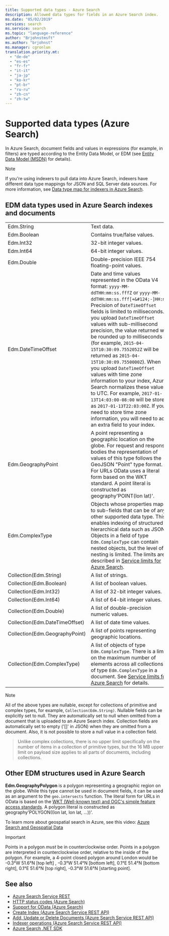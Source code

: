 ```yaml
---
title: Supported data types - Azure Search
description: Allowed data types for fields in an Azure Search index. 
ms.date: "05/02/2019"
services: search
ms.service: search
ms.topic: "language-reference"
author: "Brjohnstmsft"
ms.author: "brjohnst"
ms.manager: cgronlun
translation.priority.mt:
  - "de-de"
  - "es-es"
  - "fr-fr"
  - "it-it"
  - "ja-jp"
  - "ko-kr"
  - "pt-br"
  - "ru-ru"
  - "zh-cn"
  - "zh-tw"
---
```

# Supported data types (Azure Search)

In Azure Search, document fields and values in expressions (for example, in filters) are typed according to the Entity Data Model, or EDM (see [Entity Data Model (MSDN)](https://docs.microsoft.com/dotnet/framework/data/adonet/entity-data-model) for details).

> [!NOTE]  
>  If you're using indexers to pull data into Azure Search, indexers have different data type mappings for JSON and SQL Server data sources. For more information, see [Data type map for indexers in Azure Search](data-type-map-for-indexers-in-azure-search.md).  

## EDM data types used in Azure Search indexes and documents  

|||  
|-|-|  
|Edm.String|Text data.|  
|Edm.Boolean|Contains true/false values.|  
|Edm.Int32|32-bit integer values.|  
|Edm.Int64|64-bit integer values.|  
|Edm.Double|Double-precision IEEE 754 floating-point values.|  
|Edm.DateTimeOffset|Date and time values represented in the OData V4 format: `yyyy-MM-ddTHH:mm:ss.fffZ` or `yyyy-MM-ddTHH:mm:ss.fff[+&#124;-]HH:mm`. Precision of `DateTimeOffset` fields is limited to milliseconds. If you upload `DateTimeOffset` values with sub-millisecond precision, the value returned will be rounded up to milliseconds (for example, `2015-04-15T10:30:09.7552052Z` will be returned as `2015-04-15T10:30:09.7550000Z`). When you upload `DateTimeOffset` values with time zone information to your index, Azure Search normalizes these values to UTC. For example, `2017-01-13T14:03:00-08:00` will be stored as `2017-01-13T22:03:00Z`. If you need to store time zone information, you will need to add an extra field to your index.|  
|Edm.GeographyPoint|A point representing a geographic location on the globe. For request and response bodies the representation of values of this type follows the GeoJSON "Point" type format. For URLs OData uses a literal form based on the WKT standard. A point literal is constructed as geography'POINT(lon lat)'.|  
|Edm.ComplexType|Objects whose properties map to sub-fields that can be of any other supported data type. This enables indexing of structured hierarchical data such as JSON. Objects in a field of type `Edm.ComplexType` can contain nested objects, but the level of nesting is limited. The limits are described in [Service limits for Azure Search](https://azure.microsoft.com/documentation/articles/search-limits-quotas-capacity/).|
|Collection(Edm.String)|A list of strings.|  
|Collection(Edm.Boolean)|A list of boolean values.|
|Collection(Edm.Int32)|A list of 32-bit integer values.|
|Collection(Edm.Int64)|A list of 64-bit integer values.|
|Collection(Edm.Double)|A list of double-precision numeric values.|
|Collection(Edm.DateTimeOffset)|A list of date time values.|
|Collection(Edm.GeographyPoint)|A list of points representing geographic locations.|
|Collection(Edm.ComplexType)|A list of objects of type `Edm.ComplexType`. There is a limit on the maximum number of elements across all collections of type `Edm.ComplexType` in a document. See [Service limits for Azure Search](https://azure.microsoft.com/documentation/articles/search-limits-quotas-capacity/) for details.|

> [!NOTE]  
>  All of the above types are nullable, except for collections of primitive and complex types, for example, `Collection(Edm.String)`. Nullable fields can be explicitly set to null. They are automatically set to null when omitted from a document that is uploaded to an Azure Search index. Collection fields are automatically set to empty ('[]' in JSON) when they are omitted from a document. Also, it is not possible to store a null value in a collection field.

> Unlike complex collections, there is no upper limit specifically on the number of items in a collection of primitive types, but the 16 MB upper limit on payload size applies to all parts of documents, including collections.

<a name="Anchor_1"></a>
## Other EDM structures used in Azure Search  

 **Edm.GeographyPolygon** is a polygon representing a geographic region on the globe. While this type cannot be used in document fields, it can be used as an argument to the `geo.intersects` function. The literal form for URLs in OData is based on the [WKT (Well-known text) and OGC's simple feature access standards](https://www.opengeospatial.org/standards/sfa). A polygon literal is constructed as geography'POLYGON((lon lat, lon lat, ...))'.

To learn more about geospatial search in Azure, see this video: [Azure Search and Geospatial Data](https://azure.microsoft.com/documentation/videos/azure-search-and-geospatial-data/)

> [!IMPORTANT]  
>  Points in a polygon *must* be in counterclockwise order. Points in a polygon are interpreted in counterclockwise order, relative to the inside of the polygon. For example, a 4-point closed polygon around London would be -0.3°W 51.6°N [top left] , -0.3°W 51.4°N [bottom left], 0.1°E 51.4°N [bottom right], 0.1°E 51.6°N [top right], -0.3°W 51.6°N [starting point].

## See also  

+ [Azure Search Service REST](index.md)   
+ [HTTP status codes &#40;Azure Search&#41;](http-status-codes.md)   
+ [Support for OData &#40;Azure Search&#41;](support-for-odata.md)   
+ [Create Index &#40;Azure Search Service REST API&#41;](create-index.md)   
+ [Add, Update or Delete Documents &#40;Azure Search Service REST API&#41;](addupdate-or-delete-documents.md)   
+ [Indexer operations &#40;Azure Search Service REST API&#41;](indexer-operations.md)   
+ [Azure Search .NET SDK](https://docs.microsoft.com/dotnet/api/overview/azure/search?view=azure-dotnet)  
